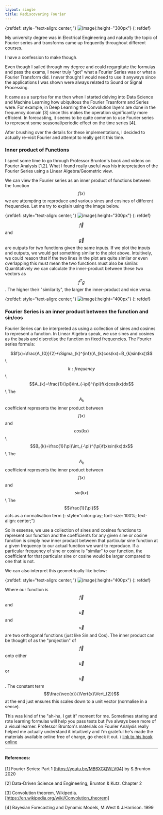 ```yaml
---
layout: single
title: Rediscovering Fourier
---
```

{:refdef: style="text-align: center;"}
![image](/assets/img/Fourier2.jpg){:height="300px"}
{: refdef}

My university degree was in Electrical Engineering and naturally the topic of Fourier series and transforms came up frequently throughout different courses. 

I have a confession to make though. 

Even though I sailed through my degree and could regurgitate the formulas and pass the exams, I never truly "got" what a Fourier Series was or what a Fourier Transform did. I never thought I would need to use it anyways since the applications I was shown were always related to Sound or Signal Processing. 

It came as a surprise for me then when I started delving into Data Science and Machine Learning how ubiquitous the Fourier Trasnform and Series were. 
For example, in Deep Learning the Convolution layers are done in the frequency domain [3] since this makes the operation significantly more efficient. In forecasting, it seems to be quite common to use Fourier series to represent some seasonal/periodic effect on the time series [4].  

After brushing over the details for these implementations, I decided to actually re-visit Fourier and attempt to really get it this time.

### Inner product of Functions
I spent some time to go through Professor Brunton's book and videos on Fourier Analysis [1,2]. What I found really useful was his interpretation of the Fourier Series using a Linear Algebra/Geometric view. 

We can view the Fourier series as an inner product of functions between the function $$f(x)$$ we are attempting to reproduce and various sines and cosines of different frequencies.
Let me try to explain using the image below.

{:refdef: style="text-align: center;"}
![image](/assets/img/inner_product_space.png){:height="300px"}
{: refdef}

$$\vec{f}$$ and $$\vec{g}$$ are outputs for two functions given the same inputs. If we plot the inputs and outputs, we would get something similar to the plot above. 
Intuitively, we could reason that if the two lines in the plot are quite similar or even overlapping this must mean the two functions must also be similar. Quantitatively we can calculate the inner-product between these two vectors as $$f^{T}g$$.
The higher their "similarity", the larger the inner-product and vice versa. 

{:refdef: style="text-align: center;"}
![image](/assets/img/innerproduct_two_functions.png){:height="400px"}
{: refdef}


### Fourier Series is an inner product between the function and sin/cos
Fourier Series can be interpreted as using a collection of sines and cosines to represent a function.
In Linear Algebra speak, we use sines and cosines as the basis and discretise the function on fixed frequencies. 
The Fourier series formula: 

$$f(x)=\frac{A_{0}}{2}+\Sigma_{k}^{inf}(A_{k}cos(kx)+B_{k}sin(kx))$$ \\
$$k: frequency$$ \\
$$A_{k}=\frac{1}{\pi}\int_{-\pi}^{\pi}f(x)cos(kx)dx$$ \\
The $$A_{k}$$ coefficient represents the inner product between $$f(x)$$ and $$cos(kx)$$ \\
$$B_{k}=\frac{1}{\pi}\int_{-\pi}^{\pi}f(x)sin(kx)dx$$ \\
The $$A_{k}$$ coefficient represents the inner product between $$f(x)$$ and $$sin(kx)$$ \\
The $$\frac{1}{\pi}$$ acts as a normalisation term 
{: style="color:gray; font-size: 100%; text-align: center;"}


So in essense, we use a collection of sines and cosines functions to represent our function and the coefficients for any given sine or cosine function is simply how inner product between that particular sine function at a given frequency to our actual function we want to reproduce. If a particular frequency of sine or cosine is "similar" to our function, the coefficient for that particular sine or cosine would be larger compared to one that is not.

We can also interpret this geometrically like below:

{:refdef: style="text-align: center;"}
![image](/assets/img/innerproduct_projection.png){:height="400px"}
{: refdef}

Where our function is $$\vec{f}$$ and $$\vec{u}$$ and $$\vec{v}$$ are two orthogonal functions (just like Sin and Cos).
The inner product can be thought of as the "projection" of $$\vec{f}$$ onto either $$\vec{u}$$ or $$\vec{v}$$. The constant term $$\frac{\vec{x}}{\Vert{x}\Vert_{2}}$$ at the end just ensures this scales down to a unit vector (normalise in a sense).

This was kind of the "ah-ha, I get it" moment for me. Sometimes staring and rote learning formulas will help you pass tests but I've always been more of a visual learner. Professor Brunton's materials on Fourier Analysis really helped me actually understand it intuitively and I'm grateful he's made the materials available online free of charge, go check it out. \\
[link to his book online](http://www.databookuw.com)

---
#### References:
[1] Fourier Series: Part 1 [https://youtu.be/MB6XGQWLV04] by S.Brunton 2020

[2] Data-Driven Science and Engineering, Brunton & Kutz. Chapter 2

[3] Convolution theorem, Wikipedia. [https://en.wikipedia.org/wiki/Convolution_theorem]

[4] Bayesian Forecasting and Dynamic Models, M.West & J.Harrison. 1999

